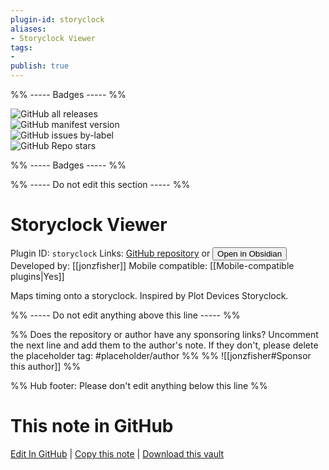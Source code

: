 ```yaml
---
plugin-id: storyclock
aliases:
- Storyclock Viewer
tags: 
- 
publish: true
---
```


%% ----- Badges ----- %%

![GitHub all releases](https://img.shields.io/github/downloads/jonzfisher/obsidian-chronostory/total?color=573E7A&logo=github&style=for-the-badge)   
![GitHub manifest version](https://img.shields.io/github/manifest-json/v/jonzfisher/obsidian-chronostory?color=573E7A&logo=github&style=for-the-badge)   
![GitHub issues by-label](https://img.shields.io/github/issues/jonzfisher/obsidian-chronostory/help%20wanted?color=573E7A&logo=github&style=for-the-badge)   
![GitHub Repo stars](https://img.shields.io/github/stars/jonzfisher/obsidian-chronostory?color=573E7A&logo=github&style=for-the-badge)

%% ----- Badges ----- %%

%% ----- Do not edit this section ----- %%

# Storyclock Viewer

Plugin ID: `storyclock`
Links: [GitHub repository](https://github.com/jonzfisher/obsidian-chronostory) or [<button id=HH>Open in Obsidian</button>](obsidian://show-plugin?id=storyclock)
Developed by: [[jonzfisher]]
Mobile compatible: [[Mobile-compatible plugins|Yes]]

Maps timing onto a storyclock. Inspired by Plot Devices Storyclock.

%% ----- Do not edit anything above this line ----- %% 

%% Does the repository or author have any sponsoring links? Uncomment the next line and add them to the author's note. If they don't, please delete the placeholder tag: #placeholder/author %%
%% ![[jonzfisher#Sponsor this author]] %%

%% Hub footer: Please don't edit anything below this line %%

# This note in GitHub

<span class="git-footer">[Edit In GitHub](https://github.dev/obsidian-community/obsidian-hub/blob/main/02%20-%20Community%20Expansions/02.05%20All%20Community%20Expansions/Plugins/storyclock.md "git-hub-edit-note") | [Copy this note](https://raw.githubusercontent.com/obsidian-community/obsidian-hub/main/02%20-%20Community%20Expansions/02.05%20All%20Community%20Expansions/Plugins/storyclock.md "git-hub-copy-note") | [Download this vault](https://github.com/obsidian-community/obsidian-hub/archive/refs/heads/main.zip "git-hub-download-vault") </span>
